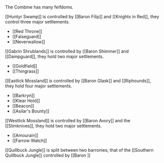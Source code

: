 The Combine has many feifdoms.

[[Huntyr Swamp]] is controlled by [[Baron Filip]] and [[Knights in Red]], they control three major settlements.
- [[Red Throne]]
- [[Falseguard]]
- [[Neverwallow]]

[[Gabrin Shrublands]] is controlled by [[Baron Shimmer]] and [[Dampguard]], they hold two major settlements.
- [[Goldfield]]
- [[Thingrass]]

[[Eastlick Mossland]] is controlled by [[Baron Glask]] and [[Riphounds]], they hold four major settlements.
- [[Barkryn]]
- [[Klear Hold]]
- [[Beacon]]
- [[Asilar's Bounty]]

[[Westlick Mossland]] is controlled by [[Baron Avory]] and the [[Slimknives]], they hold two major settlements.
- [[Amourain]]
- [[Farrow Watch]]

[[Quillbuck Jungle]] is split between two barronies; that of the [[Southern Quillbuck Jungle]] controlled by [[Baron ]]